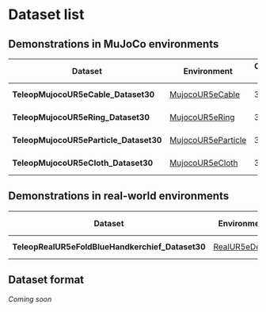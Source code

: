 # Dataset list

## Demonstrations in MuJoCo environments
| Dataset | Environment | Operation method | # Demo | Date | Link |
| --- | --- | --- | --- | --- | --- |
| **TeleopMujocoUR5eCable_Dataset30** | [MujocoUR5eCable](./environment_catalog.md#MujocoUR5eCable) | 3D mouse | 30 |  | *Coming soon* |
| **TeleopMujocoUR5eRing_Dataset30** | [MujocoUR5eRing](./environment_catalog.md#MujocoUR5eRing) | 3D mouse | 30 |  | *Coming soon* |
| **TeleopMujocoUR5eParticle_Dataset30** | [MujocoUR5eParticle](./environment_catalog.md#MujocoUR5eParticle) | 3D mouse | 30 |  | *Coming soon* |
| **TeleopMujocoUR5eCloth_Dataset30** | [MujocoUR5eCloth](./environment_catalog.md#MujocoUR5eCloth) | 3D mouse | 30 |  | *Coming soon* |

## Demonstrations in real-world environments
| Dataset | Environment | Operation method | # Demo | Date | Link |
| --- | --- | --- | --- | --- | --- |
| **TeleopRealUR5eFoldBlueHandkerchief_Dataset30** | [RealUR5eDemo](./environment_catalog.md#RealUR5eDemo) | 3D mouse | 30 |  | *Coming soon* |

## Dataset format
*Coming soon*
